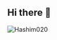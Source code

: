 ## Hi there 👋

<p align="left"> <img src="https://komarev.com/ghpvc/?username=Hashim020&label=Profile%20views&color=brightgreen&style=flat" alt="Hashim020" /> </p>
